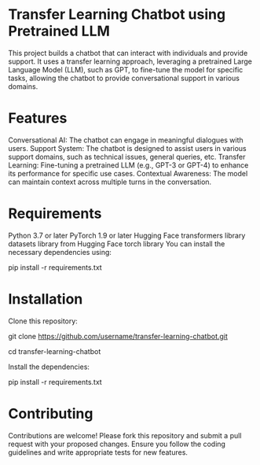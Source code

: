 # Transfer Learning Chatbot using Pretrained LLM
This project builds a chatbot that can interact with individuals and provide support. It uses a transfer learning approach, leveraging a pretrained Large Language Model (LLM), such as GPT, to fine-tune the model for specific tasks, allowing the chatbot to provide conversational support in various domains.

# Features
Conversational AI: The chatbot can engage in meaningful dialogues with users.
Support System: The chatbot is designed to assist users in various support domains, such as technical issues, general queries, etc.
Transfer Learning: Fine-tuning a pretrained LLM (e.g., GPT-3 or GPT-4) to enhance its performance for specific use cases.
Contextual Awareness: The model can maintain context across multiple turns in the conversation.

# Requirements
Python 3.7 or later
PyTorch 1.9 or later
Hugging Face transformers library
datasets library from Hugging Face
torch library
You can install the necessary dependencies using:

pip install -r requirements.txt
# Installation
Clone this repository:

git clone https://github.com/username/transfer-learning-chatbot.git

cd transfer-learning-chatbot

Install the dependencies:

pip install -r requirements.txt

# Contributing
Contributions are welcome! Please fork this repository and submit a pull request with your proposed changes. Ensure you follow the coding guidelines and write appropriate tests for new features.
